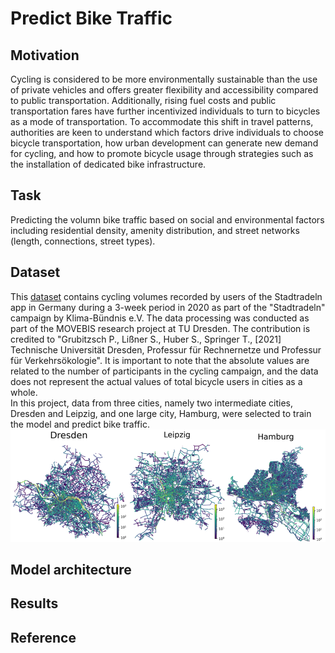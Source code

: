 # Predict Bike Traffic

## Motivation
Cycling is considered to be more environmentally sustainable than the use of private vehicles and offers greater flexibility and accessibility compared to public transportation. Additionally, rising fuel costs and public transportation fares have further incentivized individuals to turn to bicycles as a mode of transportation. To accommodate this shift in travel patterns, authorities are keen to understand which factors drive individuals to choose bicycle transportation, how urban development can generate new demand for cycling, and how to promote bicycle usage through strategies such as the installation of dedicated bike infrastructure.

## Task
 Predicting the volumn bike traffic based on social and environmental factors including residential density, amenity distribution, and street networks (length, connections, street types). 

## Dataset
This [dataset](https://www.mcloud.de/web/guest/suche/-/results/suche/relevance/stadtradeln/0/detail/ECF9DF02-37DC-4268-B017-A7C2CF302006) contains cycling volumes recorded by users of the Stadtradeln app in Germany during a 3-week period in 2020 as part of the "Stadtradeln" campaign by Klima-Bündnis e.V. The data processing was conducted as part of the MOVEBIS research project at TU Dresden. The contribution is credited to "Grubitzsch P., Lißner S., Huber S., Springer T., [2021] Technische Universität Dresden, Professur für Rechnernetze und Professur für Verkehrsökologie". It is important to note that the absolute values are related to the number of participants in the cycling campaign, and the data does not represent the actual values of total bicycle users in cities as a whole.  
In this project, data from three cities, namely two intermediate cities, Dresden and Leipzig, and one large city, Hamburg, were selected to train the model and predict bike traffic.  
![image](https://github.com/Wen-ChuangChou/Predict-Bike-Traffic/blob/main/doc/fig/bike%20traffic%20in%20cities.png?raw=true)  


## Model architecture

## Results

## Reference

